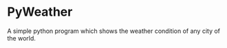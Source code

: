 <h1>PyWeather</h1>
<p>A simple python program which shows the weather condition of any city of the world.</p>

